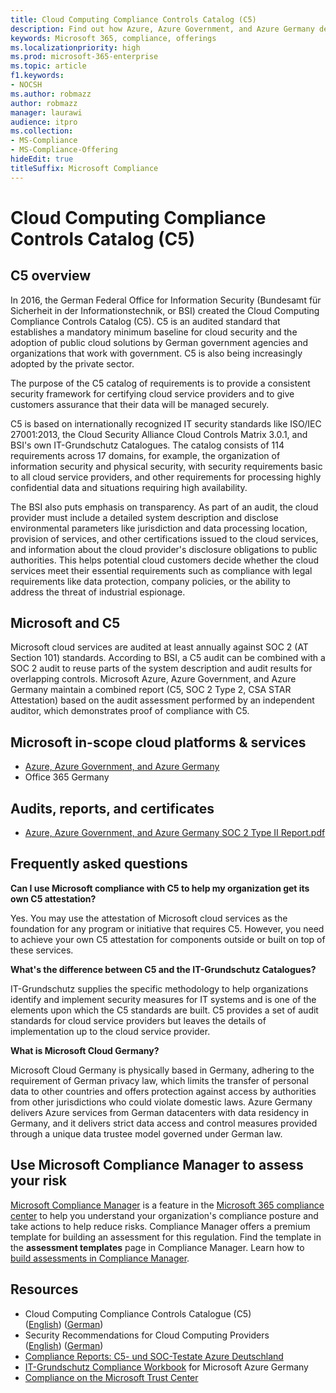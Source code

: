 ```yaml
---
title: Cloud Computing Compliance Controls Catalog (C5)
description: Find out how Azure, Azure Government, and Azure Germany demonstrated proof of compliance with the Cloud Computing Compliance Controls Catalog (C5).
keywords: Microsoft 365, compliance, offerings
ms.localizationpriority: high
ms.prod: microsoft-365-enterprise
ms.topic: article
f1.keywords:
- NOCSH
ms.author: robmazz
author: robmazz
manager: laurawi
audience: itpro
ms.collection:
- MS-Compliance
- MS-Compliance-Offering
hideEdit: true
titleSuffix: Microsoft Compliance
---
```


# Cloud Computing Compliance Controls Catalog (C5)

## C5 overview

In 2016, the German Federal Office for Information Security (Bundesamt für Sicherheit in der Informationstechnik, or BSI) created the Cloud Computing Compliance Controls Catalog (C5). C5 is an audited standard that establishes a mandatory minimum baseline for cloud security and the adoption of public cloud solutions by German government agencies and organizations that work with government. C5 is also being increasingly adopted by the private sector.

The purpose of the C5 catalog of requirements is to provide a consistent security framework for certifying cloud service providers and to give customers assurance that their data will be managed securely.

C5 is based on internationally recognized IT security standards like ISO/IEC 27001:2013, the Cloud Security Alliance Cloud Controls Matrix 3.0.1, and BSI's own IT-Grundschutz Catalogues. The catalog consists of 114 requirements across 17 domains, for example, the organization of information security and physical security, with security requirements basic to all cloud service providers, and other requirements for processing highly confidential data and situations requiring high availability.

The BSI also puts emphasis on transparency. As part of an audit, the cloud provider must include a detailed system description and disclose environmental parameters like jurisdiction and data processing location, provision of services, and other certifications issued to the cloud services, and information about the cloud provider's disclosure obligations to public authorities. This helps potential cloud customers decide whether the cloud services meet their essential requirements such as compliance with legal requirements like data protection, company policies, or the ability to address the threat of industrial espionage.

## Microsoft and C5

Microsoft cloud services are audited at least annually against SOC 2 (AT Section 101) standards. According to BSI, a C5 audit can be combined with a SOC 2 audit to reuse parts of the system description and audit results for overlapping controls. Microsoft Azure, Azure Government, and Azure Germany maintain a combined report (C5, SOC 2 Type 2, CSA STAR Attestation) based on the audit assessment performed by an independent auditor, which demonstrates proof of compliance with C5.

## Microsoft in-scope cloud platforms & services

- [Azure, Azure Government, and Azure Germany](https://go.microsoft.com/fwlink/p/?linkid=2051569)
- Office 365 Germany

## Audits, reports, and certificates

- [Azure, Azure Government, and Azure Germany SOC 2 Type II Report.pdf](https://go.microsoft.com/fwlink/p/?linkid=2093520)

## Frequently asked questions

**Can I use Microsoft compliance with C5 to help my organization get its own C5 attestation?**

Yes. You may use the attestation of Microsoft cloud services as the foundation for any program or initiative that requires C5. However, you need to achieve your own C5 attestation for components outside or built on top of these services.

**What's the difference between C5 and the IT-Grundschutz Catalogues?**

IT-Grundschutz supplies the specific methodology to help organizations identify and implement security measures for IT systems and is one of the elements upon which the C5 standards are built. C5 provides a set of audit standards for cloud service providers but leaves the details of implementation up to the cloud service provider.

**What is Microsoft Cloud Germany?**

Microsoft Cloud Germany is physically based in Germany, adhering to the requirement of German privacy law, which limits the transfer of personal data to other countries and offers protection against access by authorities from other jurisdictions who could violate domestic laws. Azure Germany delivers Azure services from German datacenters with data residency in Germany, and it delivers strict data access and control measures provided through a unique data trustee model governed under German law.

## Use Microsoft Compliance Manager to assess your risk

[Microsoft Compliance Manager](/microsoft-365/compliance/compliance-manager) is a feature in the [Microsoft 365 compliance center](/microsoft-365/compliance/microsoft-365-compliance-center) to help you understand your organization's compliance posture and take actions to help reduce risks. Compliance Manager offers a premium template for building an assessment for this regulation. Find the template in the **assessment templates** page in Compliance Manager. Learn how to [build assessments in Compliance Manager](/microsoft-365/compliance/compliance-manager-assessments).

## Resources

- Cloud Computing Compliance Controls Catalogue (C5) ([English](https://www.bsi.bund.de/EN/Topics/CloudComputing/Compliance_Criteria_Catalogue/Compliance_Criteria_Catalogue_node.html)) ([German](https://www.bsi.bund.de/DE/Themen/DigitaleGesellschaft/CloudComputing/Kriterienkatalog/Kriterienkatalog_node.html))
- Security Recommendations for Cloud Computing Providers ([English](https://www.bsi.bund.de/EN/Topics/CloudComputing/Secure_use_of_cloud_services/Secure_use_cloud_services_node.html)) ([German](https://www.bsi.bund.de/DE/Themen/DigitaleGesellschaft/CloudComputing/Sichere_Nutzung_Cloud/Sichere_Nutzung_Cloud_node.html))
- [Compliance Reports: C5- und SOC-Testate Azure Deutschland](https://servicetrust.microsoft.com/ViewPage/MSComplianceGuide?command=Download&downloadType=Document&downloadId=df100ae1-baf9-4785-8a6d-864c0bc5c308&docTab=4ce99610-c9c0-11e7-8c2c-f908a777fa4d_SOC%20%2F%20SSAE%2016%20Reports)
- [IT-Grundschutz Compliance Workbook](https://gallery.technet.microsoft.com/Azure-Germany-IT-fca4afd7) for Microsoft Azure Germany
- [Compliance on the Microsoft Trust Center](https://www.microsoft.com/trust-center/compliance/compliance-overview)
